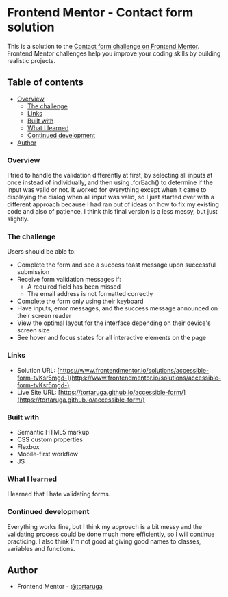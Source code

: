 # Frontend Mentor - Contact form solution

This is a solution to the [Contact form challenge on Frontend Mentor](https://www.frontendmentor.io/challenges/contact-form--G-hYlqKJj). Frontend Mentor challenges help you improve your coding skills by building realistic projects. 

## Table of contents

- [Overview](#overview)
  - [The challenge](#the-challenge)
  - [Links](#links)
  - [Built with](#built-with)
  - [What I learned](#what-i-learned)
  - [Continued development](#continued-development)
- [Author](#author)

### Overview

I tried to handle the validation differently at first, by selecting all inputs at once instead of individually, and then using .forEach() to determine if the input was valid or not. It worked for everything except when it came to displaying the dialog when all input was valid, so I just started over with a different approach because I had ran out of ideas on how to fix my existing code and also of patience. I think this final version is a less messy, but just slightly.

### The challenge

Users should be able to:

- Complete the form and see a success toast message upon successful submission
- Receive form validation messages if:
  - A required field has been missed
  - The email address is not formatted correctly
- Complete the form only using their keyboard
- Have inputs, error messages, and the success message announced on their screen reader
- View the optimal layout for the interface depending on their device's screen size
- See hover and focus states for all interactive elements on the page

### Links

- Solution URL: [https://www.frontendmentor.io/solutions/accessible-form-tvKsr5mgd-](https://www.frontendmentor.io/solutions/accessible-form-tvKsr5mgd-)
- Live Site URL: [https://tortaruga.github.io/accessible-form/](https://tortaruga.github.io/accessible-form/)

### Built with

- Semantic HTML5 markup
- CSS custom properties
- Flexbox
- Mobile-first workflow
- JS

### What I learned

I learned that I hate validating forms.

### Continued development

Everything works fine, but I think my approach is a bit messy and the validating process could be done much more efficiently, so I will continue practicing. I also think I'm not good at giving good names to classes, variables and functions.

## Author

- Frontend Mentor - [@tortaruga](https://www.frontendmentor.io/profile/tortaruga)
